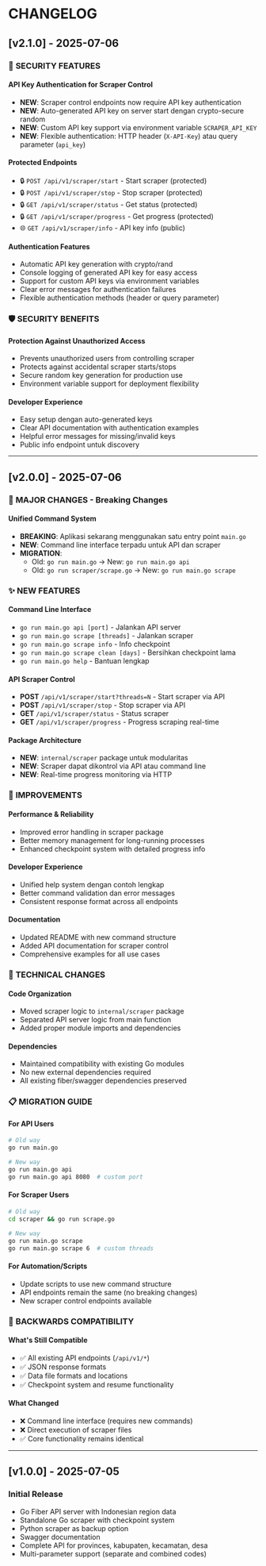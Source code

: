 # CHANGELOG

## [v2.1.0] - 2025-07-06

### 🔐 **SECURITY FEATURES**

#### API Key Authentication for Scraper Control
- **NEW**: Scraper control endpoints now require API key authentication
- **NEW**: Auto-generated API key on server start dengan crypto-secure random
- **NEW**: Custom API key support via environment variable `SCRAPER_API_KEY`
- **NEW**: Flexible authentication: HTTP header (`X-API-Key`) atau query parameter (`api_key`)

#### Protected Endpoints
- 🔒 `POST /api/v1/scraper/start` - Start scraper (protected)
- 🔒 `POST /api/v1/scraper/stop` - Stop scraper (protected)
- 🔒 `GET /api/v1/scraper/status` - Get status (protected)
- 🔒 `GET /api/v1/scraper/progress` - Get progress (protected)
- 🌐 `GET /api/v1/scraper/info` - API key info (public)

#### Authentication Features
- Automatic API key generation with crypto/rand
- Console logging of generated API key for easy access
- Support for custom API keys via environment variables
- Clear error messages for authentication failures
- Flexible authentication methods (header or query parameter)

### 🛡️ **SECURITY BENEFITS**

#### Protection Against Unauthorized Access
- Prevents unauthorized users from controlling scraper
- Protects against accidental scraper starts/stops
- Secure random key generation for production use
- Environment variable support for deployment flexibility

#### Developer Experience
- Easy setup dengan auto-generated keys
- Clear API documentation with authentication examples
- Helpful error messages for missing/invalid keys
- Public info endpoint untuk discovery

---

## [v2.0.0] - 2025-07-06

### 🔄 **MAJOR CHANGES - Breaking Changes**

#### Unified Command System
- **BREAKING**: Aplikasi sekarang menggunakan satu entry point `main.go` 
- **NEW**: Command line interface terpadu untuk API dan scraper
- **MIGRATION**: 
  - Old: `go run main.go` → New: `go run main.go api`
  - Old: `go run scraper/scrape.go` → New: `go run main.go scrape`

### ✨ **NEW FEATURES**

#### Command Line Interface
- `go run main.go api [port]` - Jalankan API server
- `go run main.go scrape [threads]` - Jalankan scraper
- `go run main.go scrape info` - Info checkpoint
- `go run main.go scrape clean [days]` - Bersihkan checkpoint lama
- `go run main.go help` - Bantuan lengkap

#### API Scraper Control
- **POST** `/api/v1/scraper/start?threads=N` - Start scraper via API
- **POST** `/api/v1/scraper/stop` - Stop scraper via API  
- **GET** `/api/v1/scraper/status` - Status scraper
- **GET** `/api/v1/scraper/progress` - Progress scraping real-time

#### Package Architecture
- **NEW**: `internal/scraper` package untuk modularitas
- **NEW**: Scraper dapat dikontrol via API atau command line
- **NEW**: Real-time progress monitoring via HTTP

### 🚀 **IMPROVEMENTS**

#### Performance & Reliability
- Improved error handling in scraper package
- Better memory management for long-running processes
- Enhanced checkpoint system with detailed progress info

#### Developer Experience  
- Unified help system dengan contoh lengkap
- Better command validation dan error messages
- Consistent response format across all endpoints

#### Documentation
- Updated README with new command structure
- Added API documentation for scraper control
- Comprehensive examples for all use cases

### 🔧 **TECHNICAL CHANGES**

#### Code Organization
- Moved scraper logic to `internal/scraper` package
- Separated API server logic from main function
- Added proper module imports and dependencies

#### Dependencies
- Maintained compatibility with existing Go modules
- No new external dependencies required
- All existing fiber/swagger dependencies preserved

### 📋 **MIGRATION GUIDE**

#### For API Users
```bash
# Old way
go run main.go

# New way  
go run main.go api
go run main.go api 8080  # custom port
```

#### For Scraper Users
```bash
# Old way
cd scraper && go run scrape.go

# New way
go run main.go scrape
go run main.go scrape 6  # custom threads
```

#### For Automation/Scripts
- Update scripts to use new command structure
- API endpoints remain the same (no breaking changes)
- New scraper control endpoints available

### 🔄 **BACKWARDS COMPATIBILITY**

#### What's Still Compatible
- ✅ All existing API endpoints (`/api/v1/*`)
- ✅ JSON response formats
- ✅ Data file formats and locations
- ✅ Checkpoint system and resume functionality

#### What Changed
- ❌ Command line interface (requires new commands)
- ❌ Direct execution of scraper files
- ✅ Core functionality remains identical

---

## [v1.0.0] - 2025-07-05

### Initial Release
- Go Fiber API server with Indonesian region data
- Standalone Go scraper with checkpoint system
- Python scraper as backup option
- Swagger documentation
- Complete API for provinces, kabupaten, kecamatan, desa
- Multi-parameter support (separate and combined codes)

